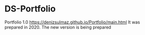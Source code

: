 # DS-Portfolio
Portfolio 1.0
https://denizsulmaz.github.io/Portfolio/main.html
It was prepared in 2020. The new version is being prepared

